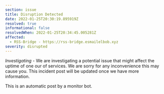 ```yaml
---
section: issue
title: Disruption Detected
date: 2022-01-25T20:30:19.895919Z
resolved: true
informational: false
resolvedWhen: 2022-01-25T20:34:45.005281Z
affected:
  - RSS-Bridge - https://rss-bridge.esmailelbob.xyz
severity: disrupted
---
```

*Investigating* - We are investigating a potential issue that might affect the uptime of one our of services. We are sorry for any inconvenience this may cause you. This incident post will be updated once we have more information.

This is an automatic post by a monitor bot.
        